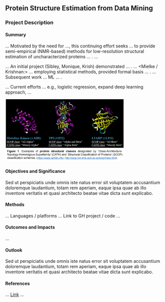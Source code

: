 ## Protein Structure Estimation from Data Mining

### Project Description

#### Summary

... Motivated by the need for …, this continuing effort seeks ... to provide semi-empirical (NMR-based) methods for low-resolution structural estimation of uncharacterized proteins ... . ...  

... An initial project (Sibley, Monique, Krish) demonstrated ... . ... <Mielke / Krishnan:> ... employing statistical methods, provided formal basis ... . ... Subsequent work ... ML ... . 

... Current efforts ... e.g., logistic regression, expand deep learning approach, ...

<img width="75%" height="75%" src="/images/Prot-struct-classes.png?raw=true"/>

#### Objectives and Significance

Sed ut perspiciatis unde omnis iste natus error sit voluptatem accusantium doloremque laudantium, totam rem aperiam, eaque ipsa quae ab illo inventore veritatis et quasi architecto beatae vitae dicta sunt explicabo. 

#### Methods

... Languages / platforms ... Link to GH project / code ...

#### Outcomes and Impacts

...

#### Outlook

Sed ut perspiciatis unde omnis iste natus error sit voluptatem accusantium doloremque laudantium, totam rem aperiam, eaque ipsa quae ab illo inventore veritatis et quasi architecto beatae vitae dicta sunt explicabo.

#### References

... [Link](https://.../) ...

